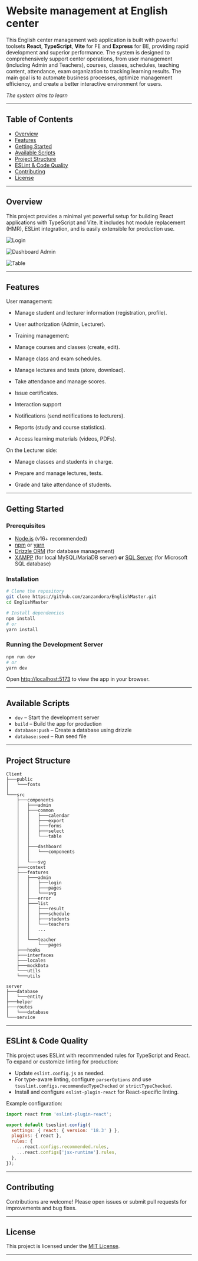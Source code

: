 # Website management at English center

This English center management web application is built with powerful toolsets **React**, **TypeScript**, **Vite** for FE and **Express** for BE, providing rapid development and superior performance. The system is designed to comprehensively support center operations, from user management (including Admin and Teachers), courses, classes, schedules, teaching content, attendance, exam organization to tracking learning results. The main goal is to automate business processes, optimize management efficiency, and create a better interactive environment for users.

_The system aims to learn_

---

## Table of Contents

- [Overview](#overview)
- [Features](#features)
- [Getting Started](#getting-started)
- [Available Scripts](#available-scripts)
- [Project Structure](#project-structure)
- [ESLint & Code Quality](#eslint--code-quality)
- [Contributing](#contributing)
- [License](#license)

---

## Overview

This project provides a minimal yet powerful setup for building React applications with TypeScript and Vite. It includes hot module replacement (HMR), ESLint integration, and is easily extensible for production use.

![Login](https://github.com/user-attachments/assets/ff587aa1-a1de-4d8b-9b0c-ef3c304a5511)

![Dashboard Admin](https://github.com/user-attachments/assets/08d1e36a-630e-4eb5-84bc-c5a4c8356e37)

![Table](https://github.com/user-attachments/assets/4aa4eb9b-5c03-4785-8615-54d1b8a1a423)

---

## Features

User management:

- Manage student and lecturer information (registration, profile).

- User authorization (Admin, Lecturer).

- Training management:

- Manage courses and classes (create, edit).

- Manage class and exam schedules.

- Manage lectures and tests (store, download).

- Take attendance and manage scores.

- Issue certificates.

- Interaction support

- Notifications (send notifications to lecturers).

- Reports (study and course statistics).

- Access learning materials (videos, PDFs).

On the Lecturer side:

- Manage classes and students in charge.

- Prepare and manage lectures, tests.

- Grade and take attendance of students.

---

## Getting Started

### Prerequisites

- [Node.js](https://nodejs.org/) (v16+ recommended)
- [npm](https://www.npmjs.com/) or [yarn](https://yarnpkg.com/)
- [Drizzle ORM](https://orm.drizzle.team/) (for database management)
- [XAMPP](https://www.apachefriends.org/) (for local MySQL/MariaDB server) **or** [SQL Server](https://www.microsoft.com/en-us/sql-server) (for Microsoft SQL database)

### Installation

```bash
# Clone the repository
git clone https://github.com/zanzandora/EnglishMaster.git
cd EnglishMaster

# Install dependencies
npm install
# or
yarn install
```

### Running the Development Server

```bash
npm run dev
# or
yarn dev
```

Open [http://localhost:5173](http://localhost:5173) to view the app in your browser.

---

## Available Scripts

- `dev` – Start the development server
- `build` – Build the app for production
- `database:push` – Create a database using drizzle
- `database:seed` – Run seed file

---

## Project Structure

```
Client
├───public
│   └───fonts
│
└───src
    ├───components
    │   ├───admin
    │   ├───common
    │   │   ├───calendar
    │   │   ├───export
    │   │   ├───forms
    │   │   ├───select
    │   │   └───table
    │   │
    │   ├───dashboard
    │   │   └───components
    │   │
    │   └───svg
    ├───context
    ├───features
    │   ├───admin
    │   │   ├───login
    │   │   ├───pages
    │   │   └───svg
    │   ├───error
    │   ├───list
    │   │   ├───result
    │   │   ├───schedule
    │   │   ├───students
    │   │   └───teachers
    │   │   ...
    │   │
    │   └───teacher
    │       └───pages
    ├───hooks
    ├───interfaces
    ├───locales
    ├───mockData
    └───utils
    └───utils
```

```
server
├───database
│   └───entity
├───helper
├───routes
│   └───database
└───service
```

---

## ESLint & Code Quality

This project uses ESLint with recommended rules for TypeScript and React.  
To expand or customize linting for production:

- Update `eslint.config.js` as needed.
- For type-aware linting, configure `parserOptions` and use `tseslint.configs.recommendedTypeChecked` or `strictTypeChecked`.
- Install and configure `eslint-plugin-react` for React-specific linting.

Example configuration:

```js
import react from 'eslint-plugin-react';

export default tseslint.config({
  settings: { react: { version: '18.3' } },
  plugins: { react },
  rules: {
    ...react.configs.recommended.rules,
    ...react.configs['jsx-runtime'].rules,
  },
});
```

---

## Contributing

Contributions are welcome! Please open issues or submit pull requests for improvements and bug fixes.

---

## License

This project is licensed under the [MIT License](LICENSE).

---
